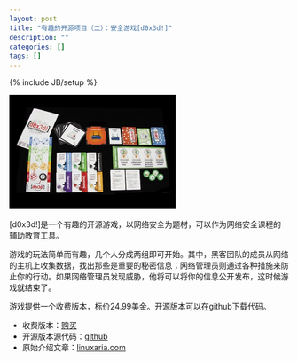 ```yaml
---
layout: post
title: "有趣的开源项目（二）：安全游戏[d0x3d!]"
description: ""
categories: []
tags: []
---
```

{% include JB/setup %}

![](/images/2013/OSDC_Life_opengame-d0x3d-mini.jpg)

[d0x3d!]是一个有趣的开源游戏，以网络安全为题材，可以作为网络安全课程的辅助教育工具。

游戏的玩法简单而有趣，几个人分成两组即可开始。其中，黑客团队的成员从网络的主机上收集数据，找出那些是重要的秘密信息；网络管理员则通过各种措施来防止你的行动。如果网络管理员发现威胁，他将可以将你的信息公开发布，这时候游戏就结束了。

游戏提供一个收费版本，标价24.99美金。开源版本可以在github下载代码。

*    收费版本：[购买](https://www.thegamecrafter.com/games/-d0x3d-)
*    开源版本源代码：[github](https://github.com/TableTopSecurity/d0x3d-the-game)
*    原始介绍文章：[linuxaria.com](http://linuxaria.com/recensioni/an-open-source-board-game-about-network-security-d0x3d?lang=en)
